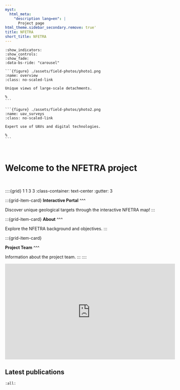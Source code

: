 ```yaml
---
myst:
  html_meta:
    "description lang=en": |
      Project page
html_theme.sidebar_secondary.remove: true'
title: NFETRA
short_title: NFETRA
---
```


````{carousel}
:show_indicators:
:show_controls:
:show_fade:
:data-bs-ride: "carousel"

```{figure} ./assets/field-photos/photo1.png
:name: overview
:class: no-scaled-link

Unique views of large-scale detachments.

%
```

```{figure} ./assets/field-photos/photo2.png
:name: uav_surveys
:class: no-scaled-link

Expert use of UAVs and digital technologies.

%
```

````

<br>

# Welcome to the NFETRA project

<br>

::::{grid} 1 1 3 3
:class-container: text-center
:gutter: 3

:::{grid-item-card}
**Interactive Portal**
^^^

[<i class="fa-solid fa-map-location-dot fa-2xl"></i>](#pages-map)

Discover unique geological targets through the interactive NFETRA map!
:::

:::{grid-item-card}
**About**
^^^

[<i class="fa-solid fa-book-open fa-2xl"></i>](#pages-about)

Explore the NFETRA background and objectives.
:::

:::{grid-item-card}

**Project Team**
^^^

[<i class="fa-solid fa-people-group fa-2xl"></i>](#pages-team)

Information about the project team.
:::
::::

<iframe width="560" height="315" src="https://www.youtube.com/embed/qQpoPkuI4is?si=YX1lVJyVk2AfUlBm" title="YouTube video player" frameborder="0" allow="accelerometer; autoplay; clipboard-write; encrypted-media; gyroscope; picture-in-picture; web-share" referrerpolicy="strict-origin-when-cross-origin" allowfullscreen></iframe>


## Latest publications

```{bibliography} latest-publications.bib
:all:

```


